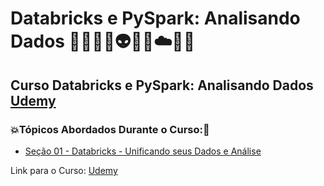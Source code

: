 # Databricks e PySpark: Analisando Dados 👩🏻‍💻🤯👽🤖🐍☁️🎲🚀
## Curso Databricks e PySpark: Analisando Dados [Udemy](https://www.udemy.com/course/databricks-e-pyspark-analisando-dados/)
### 💥Tópicos Abordados Durante o Curso:🚀
- [Seção 01 - Databricks - Unificando seus Dados e Análise]()

Link para o Curso: [Udemy](https://www.udemy.com/course/databricks-e-pyspark-analisando-dados/)
